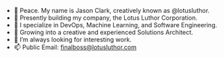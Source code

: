 - 👋 Peace. My name is Jason Clark, creatively known as @lotusluthor.
- 🚀 Presently building my company, the Lotus Luthor Corporation.
- 👀 I specialize in DevOps, Machine Learning, and Software Engineering.
- 🌱 Growing into a creative and experienced Solutions Architect.
- 💞️ I’m always looking for interesting work.
- 📫 Public Email: finalboss@lotusluthor.com

<!---
lotusluthor/lotusluthor is a ✨ special ✨ repository because its `README.md` (this file) appears on your GitHub profile.
You can click the Preview link to take a look at your changes.
--->

